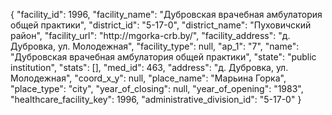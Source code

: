 {
    "facility_id": 1996,
    "facility_name": "Дубровская врачебная амбулатория общей практики",
    "district_id": "5-17-0",
    "district_name": "Пуховичский район",
    "facility_url": "http:\/\/mgorka-crb.by\/",
    "facility_address": "д. Дубровка, ул. Молодежная",
    "facility_type": null,
    "ap_1": "7",
    "name": "Дубровская врачебная амбулатория общей практики",
    "state": "public institution",
    "stats": [],
    "med_id": 463,
    "address": "д. Дубровка, ул. Молодежная",
    "coord_x_y": null,
    "place_name": "Марьина Горка",
    "place_type": "city",
    "year_of_closing": null,
    "year_of_opening": "1983",
    "healthcare_facility_key": 1996,
    "administrative_division_id": "5-17-0"
}